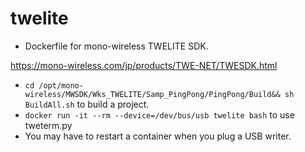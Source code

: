 # twelite
- Dockerfile for mono-wireless TWELITE SDK.

https://mono-wireless.com/jp/products/TWE-NET/TWESDK.html

- `cd /opt/mono-wireless/MWSDK/Wks_TWELITE/Samp_PingPong/PingPong/Build&& sh BuildAll.sh` to build a project.
- `docker run -it --rm --device=/dev/bus/usb twelite bash` to use tweterm.py
- You may have to restart a container when you plug a USB writer.
